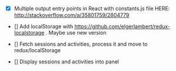 - [x] Multiple output entry points in React with constants.js file
HERE: http://stackoverflow.com/a/35801759/2804779
- [] Add localStorage with https://github.com/elgerlambert/redux-localstorage . Maybe use new version

- [] Fetch sessions and activities, process it and move to redux/localStorage

- [] Display sessions and activities into panel
